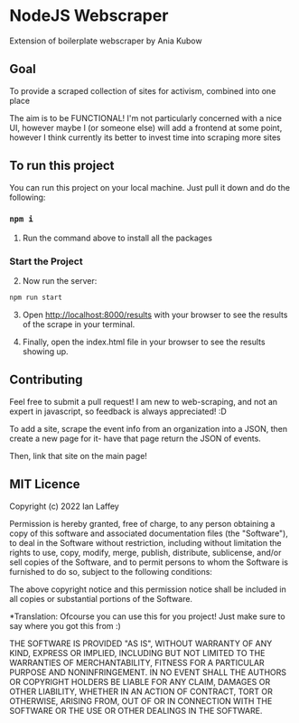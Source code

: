 # NodeJS Webscraper
Extension of boilerplate webscraper by Ania Kubow

## Goal

To provide a scraped collection of sites for activism, combined into one place

The aim is to be FUNCTIONAL! I'm not particularly concerned with a nice UI, however maybe I (or someone else) will add a frontend at some point, however I think currently its better to invest time into scraping more sites


## To run this project

You can run this project on your local machine. Just pull it down and do the following:

### `npm i`

1. Run the command above to install all the packages

### Start the Project

2. Now run the server:

```bash
npm run start
```

3. Open [http://localhost:8000/results](http://localhost:8000/results) with your browser to see the results of the scrape in your terminal.

4. Finally, open the index.html file in your browser to see the results showing up.

## Contributing

Feel free to submit a pull request! I am new to web-scraping, and not an expert in javascript, so feedback is always appreciated! :D 

To add a site, scrape the event info from an organization into a JSON, then create a new page for it- have that page return the JSON of events.

Then, link that site on the main page!


## MIT Licence

Copyright (c) 2022 Ian Laffey

Permission is hereby granted, free of charge, to any person obtaining a copy of this software and associated documentation files (the "Software"), to deal in the Software without restriction, including without limitation the rights to use, copy, modify, merge, publish, distribute, sublicense, and/or sell copies of the Software, and to permit persons to whom the Software is furnished to do so, subject to the following conditions:

The above copyright notice and this permission notice shall be included in all copies or substantial portions of the Software.

*Translation: Ofcourse you can use this for you project! Just make sure to say where you got this from :)

THE SOFTWARE IS PROVIDED "AS IS", WITHOUT WARRANTY OF ANY KIND, EXPRESS OR IMPLIED, INCLUDING BUT NOT LIMITED TO THE WARRANTIES OF MERCHANTABILITY, FITNESS FOR A PARTICULAR PURPOSE AND NONINFRINGEMENT. IN NO EVENT SHALL THE AUTHORS OR COPYRIGHT HOLDERS BE LIABLE FOR ANY CLAIM, DAMAGES OR OTHER LIABILITY, WHETHER IN AN ACTION OF CONTRACT, TORT OR OTHERWISE, ARISING FROM, OUT OF OR IN CONNECTION WITH THE SOFTWARE OR THE USE OR OTHER DEALINGS IN THE SOFTWARE.

